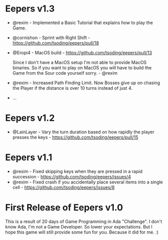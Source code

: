 # Eepers v1.3

- @rexim - Implemented a Basic Tutorial that explains how to play the Game.
- @cornishon - Sprint with Right Shift - https://github.com/tsoding/eepers/pull/18
- @Eropi4 - MacOS build - https://github.com/tsoding/eepers/pull/13

    Since I don't have a MacOS setup I'm not able to provide MacOS binaries.
    So if you want to play on MacOS you will have to build the Game from the
    Sour code yourself sorry.
      - @rexim

- @rexim - Increased Path Finding Limit. Now Bosses give up on chasing the Player if the distance is over 10 turns instead of just 4.
- ...

# Eepers v1.2

- @LainLayer - Vary the turn duration based on how rapidly the player presses the keys - https://github.com/tsoding/eepers/pull/15

# Eepers v1.1

- @rexim - Fixed skipping keys when they are pressed in a rapid succession - https://github.com/tsoding/eepers/issues/4
- @rexim - Fixed crash if you accidentally place several items into a single cell - https://github.com/tsoding/eepers/issues/8

# First Release of Eepers v1.0

This is a result of 20 days of Game Programming in Ada "Challenge". I don't know Ada, I'm not a Game Developer. So lower your expectations. But I hope this game will still provide some fun for you. Because it did for me. :)
